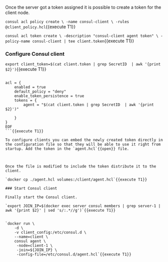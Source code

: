 Once the server got a token assigned it is possible to create a token for the client node.

`consul acl policy create \
  -name consul-client \
  -rules @client_policy.hcl`{{execute T1}}

`consul acl token create \
  -description "consul-client agent token" \
  -policy-name consul-client | tee client.token`{{execute T1}}

### Configure Consul client

`export client_token=$(cat client.token | grep SecretID  | awk '{print $2}')`{{execute T1}}

```cat <<EOF >> ~/agent.hcl

acl = {
    enabled = true
    default_policy = "deny"
    enable_token_persistence = true
    tokens = {
        agent = "$(cat client.token | grep SecretID  | awk '{print $2}')"

    }
}
EOF
```{{execute T1}}

To configure clients you can embed the newly created token directly in the configuration file so that they will be able to use it right from startup. Add the token in the `agent.hcl`{{open}} file.



Once the file is modified to include the token distribute it to the client.

`docker cp ./agent.hcl volumes:/client/agent.hcl`{{execute T1}}

### Start Consul client

Finally start the Consul client.

`export JOIN_IP=$(docker exec server consul members | grep server-1 | awk '{print $2}' | sed 's/:.*//g')`{{execute T1}}


`docker run \
    -d \
    -v client_config:/etc/consul.d \
    --name=client \
    consul agent \
     -node=client-1 \
     -join=${JOIN_IP} \
     -config-file=/etc/consul.d/agent.hcl`{{execute T1}}
